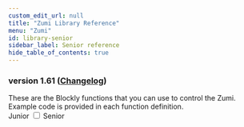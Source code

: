 ```yaml
---
custom_edit_url: null
title: "Zumi Library Reference"
menu: "Zumi"
id: library-senior
sidebar_label: Senior reference
hide_table_of_contents: true
---
```


<h3 class="homeDocLandingVersion">version 1.61 (<a class="orange-link" href="/docs/zumi/blockly/changelog">Changelog</a>)</h3>
These are the Blockly functions that you can use to control the Zumi. Example code is provided in each function definition.

<div class="center">
    <span class="label-toggle">Junior</span>
<label onClick={function hi(){if(document.getElementById("juniorSeniorSelector").checked){window.location.href = "/docs/zumi/blockly/reference/library-junior"}}} class="switch">
 <input id="juniorSeniorSelector" type="checkbox" />
  <span class="slider round"></span> 
</label><span class="label-toggle">Senior</span>
</div>

<div class="boxLanding marginTop25">
 
  
</div>

